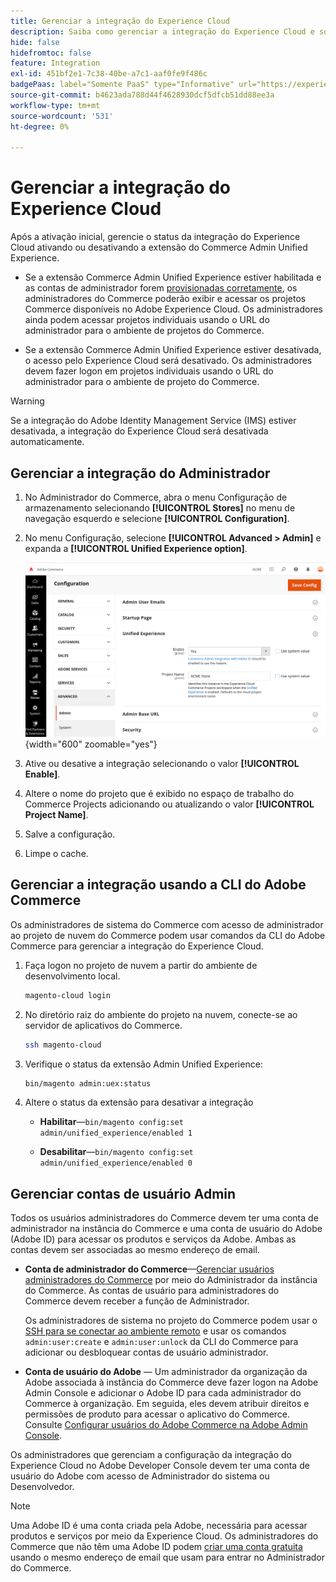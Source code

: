 ```yaml
---
title: Gerenciar a integração do Experience Cloud
description: Saiba como gerenciar a integração do Experience Cloud e solucionar problemas
hide: false
hidefromtoc: false
feature: Integration
exl-id: 451bf2e1-7c38-40be-a7c1-aaf0fe9f486c
badgePaas: label="Somente PaaS" type="Informative" url="https://experienceleague.adobe.com/pt-br/docs/commerce/user-guides/product-solutions" tooltip="Aplica-se somente a projetos do Adobe Commerce na nuvem (infraestrutura do PaaS gerenciada pela Adobe) e a projetos locais."
source-git-commit: b4623ada788d44f4628930dcf5dfcb51dd88ee3a
workflow-type: tm+mt
source-wordcount: '531'
ht-degree: 0%

---
```


# Gerenciar a integração do Experience Cloud

Após a ativação inicial, gerencie o status da integração do Experience Cloud ativando ou desativando a extensão do Commerce Admin Unified Experience.

- Se a extensão Commerce Admin Unified Experience estiver habilitada e as contas de administrador forem [provisionadas corretamente](#manage-admin-user-accounts), os administradores do Commerce poderão exibir e acessar os projetos Commerce disponíveis no Adobe Experience Cloud. Os administradores ainda podem acessar projetos individuais usando o URL do administrador para o ambiente de projetos do Commerce.

- Se a extensão Commerce Admin Unified Experience estiver desativada, o acesso pelo Experience Cloud será desativado. Os administradores devem fazer logon em projetos individuais usando o URL do administrador para o ambiente de projeto do Commerce.

>[!WARNING]
>
>Se a integração do Adobe Identity Management Service (IMS) estiver desativada, a integração do Experience Cloud será desativada automaticamente.

## Gerenciar a integração do Administrador

1. No Administrador do Commerce, abra o menu Configuração de armazenamento selecionando **[!UICONTROL Stores]** no menu de navegação esquerdo e selecione **[!UICONTROL Configuration]**.

1. No menu Configuração, selecione **[!UICONTROL Advanced > Admin]** e expanda a **[!UICONTROL Unified Experience option]**.

   ![Configuração do Admin Store para integração com o Experience Cloud](./assets/admin-uex-manage-settings.png){width="600" zoomable="yes"}

1. Ative ou desative a integração selecionando o valor **[!UICONTROL Enable]**.

1. Altere o nome do projeto que é exibido no espaço de trabalho do Commerce Projects adicionando ou atualizando o valor **[!UICONTROL Project Name]**.

1. Salve a configuração.

1. Limpe o cache.

## Gerenciar a integração usando a CLI do Adobe Commerce

Os administradores de sistema do Commerce com acesso de administrador ao projeto de nuvem do Commerce podem usar comandos da CLI do Adobe Commerce para gerenciar a integração do Experience Cloud.

1. Faça logon no projeto de nuvem a partir do ambiente de desenvolvimento local.

   ```bash
   magento-cloud login
   ```

1. No diretório raiz do ambiente do projeto na nuvem, conecte-se ao servidor de aplicativos do Commerce.

   ```bash
   ssh magento-cloud
   ```

1. Verifique o status da extensão Admin Unified Experience:

   ```bash
   bin/magento admin:uex:status
   ```

1. Altere o status da extensão para desativar a integração

   - **Habilitar**—`bin/magento config:set admin/unified_experience/enabled 1`

   - **Desabilitar**—`bin/magento config:set admin/unified_experience/enabled 0`

## Gerenciar contas de usuário Admin

Todos os usuários administradores do Commerce devem ter uma conta de administrador na instância do Commerce e uma conta de usuário do Adobe (Adobe ID) para acessar os produtos e serviços da Adobe. Ambas as contas devem ser associadas ao mesmo endereço de email.

- **Conta de administrador do Commerce**—[Gerenciar usuários administradores do Commerce](../systems/permissions-users-all.md) por meio do Administrador da instância do Commerce. As contas de usuário para administradores do Commerce devem receber a função de Administrador.

  Os administradores de sistema no projeto do Commerce podem usar o [SSH para se conectar ao ambiente remoto](https://experienceleague.adobe.com/docs/commerce-cloud-service/user-guide/develop/secure-connections.html?lang=pt-BR#connect-to-a-remote-environment) e usar os comandos `admin:user:create` e `admin:user:unlock` da CLI do Commerce para adicionar ou desbloquear contas de usuário administrador.

- **Conta de usuário do Adobe** — Um administrador da organização da Adobe associada à instância do Commerce deve fazer logon na Adobe Admin Console e adicionar o Adobe ID para cada administrador do Commerce à organização. Em seguida, eles devem atribuir direitos e permissões de produto para acessar o aplicativo do Commerce. Consulte [Configurar usuários do Adobe Commerce na Adobe Admin Console](adobe-ims-config.md#step-4-configure-adobe-commerce-users-in-the-adobe-admin-console).

Os administradores que gerenciam a configuração da integração do Experience Cloud no Adobe Developer Console devem ter uma conta de usuário do Adobe com acesso de Administrador do sistema ou Desenvolvedor.

>[!NOTE]
>
>Uma Adobe ID é uma conta criada pela Adobe, necessária para acessar produtos e serviços por meio da Experience Cloud. Os administradores do Commerce que não têm uma Adobe ID podem [criar uma conta gratuita](https://helpx.adobe.com/br/manage-account/using/create-update-adobe-id.html) usando o mesmo endereço de email que usam para entrar no Administrador do Commerce.
